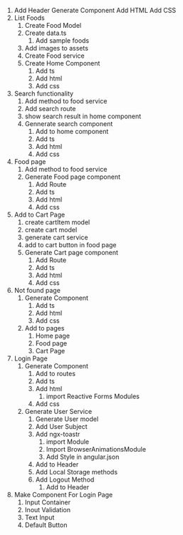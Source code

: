 1. Add Header
   Generate Component
   Add HTML
   Add CSS
2. List Foods
   1. Create Food Model
   2. Create data.ts
      1. Add sample foods
   3. Add images to assets
   4. Create Food service
   5. Create Home Component
      1. Add ts
      2. Add html
      3. Add css      
3. Search functionality
   1. Add method to food service
   2. Add search route
   3. show search result in home component
   4. Gennerate search component
      1. Add to home component
      2. Add ts
      3. Add html
      4. Add css
4. Food page
   1. Add method to food service
   2. Generate Food page component
      1. Add Route
      2. Add ts
      3. Add html
      4. Add css
5. Add to Cart Page      
   1. create cartItem model
   2. create cart model
   3. generate cart service
   4. add to cart button in food page
   5. Generate Cart page component
      1. Add Route
      2. Add ts
      3. Add html
      4. Add css
6. Not found page
   1. Generate Component
      1. Add ts
      2. Add html
      3. Add css
   2. Add to pages
      1. Home page
      2. Food page
      3. Cart Page
7. Login Page
   1. Generate Component
      1. Add to routes
      2. Add ts
      3. Add html
         1. import Reactive Forms Modules
      4. Add css      
   2. Generate User Service
      1. Generate User model
      2. Add User Subject
      3. Add ngx-toastr
         1. import Module
         2. Import BrowserAnimationsModule
         3. Add Style in angular.json
      4. Add to Header
      5. Add Local Storage methods
      5. Add Logout Method
         1. Add to Header   
8. Make Component For Login Page
   1. Input Container         
   2. Inout Validation
   3. Text Input
   4. Default Button